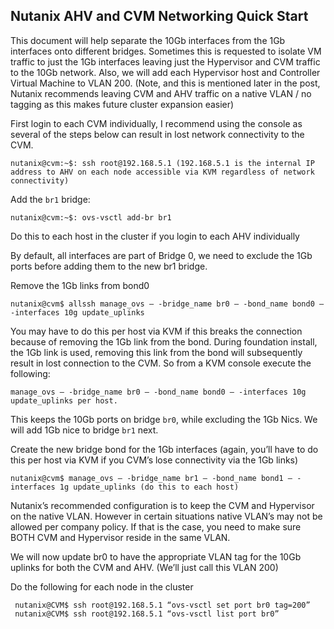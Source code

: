 ## Nutanix AHV and CVM Networking Quick Start

This document will help separate the 10Gb interfaces from the 1Gb interfaces onto different bridges. Sometimes this is requested to isolate VM traffic to just the 1Gb interfaces leaving just the Hypervisor and CVM traffic to the 10Gb network. Also, we will add each Hypervisor host and Controller Virtual Machine to VLAN 200. (Note, and this is mentioned later in the post, Nutanix recommends leaving CVM and AHV traffic on a native VLAN / no tagging as this makes future cluster expansion easier)

First login to each CVM individually, I recommend using the console as several of the steps below can result in lost network connectivity to the CVM.

    nutanix@cvm:~$: ssh root@192.168.5.1 (192.168.5.1 is the internal IP address to AHV on each node accessible via KVM regardless of network connectivity)

Add the `br1` bridge:

    nutanix@cvm:~$: ovs-vsctl add-br br1
    
Do this to each host in the cluster if you login to each AHV individually

By default, all interfaces are part of Bridge 0, we need to exclude the 1Gb ports before adding them to the new br1 bridge.

Remove the 1Gb links from bond0

    nutanix@cvm$ allssh manage_ovs – -bridge_name br0 – -bond_name bond0 – -interfaces 10g update_uplinks

You may have to do this per host via KVM if this breaks the connection because of removing the 1Gb link from the bond. During foundation install, the 1Gb link is used, removing this link from the bond will subsequently result in lost connection to the CVM. So from a KVM console execute the following: 

    manage_ovs – -bridge_name br0 – -bond_name bond0 – -interfaces 10g update_uplinks per host.

This keeps the 10Gb ports on bridge `br0`, while excluding the 1Gb Nics. We will add 1Gb nice to bridge `br1` next.

Create the new bridge bond for the 1Gb interfaces (again, you’ll have to do this per host via KVM if you CVM’s lose connectivity via the 1Gb links)

    nutanix@cvm$ manage_ovs – -bridge_name br1 – -bond_name bond1 – -interfaces 1g update_uplinks (do this to each host)

Nutanix’s recommended configuration is to keep the CVM and Hypervisor on the native VLAN. However in certain situations native VLAN’s may not be allowed per company policy. If that is the case, you need to make sure BOTH CVM and Hypervisor reside in the same VLAN.

We will now update br0 to have the appropriate VLAN tag for the 10Gb uplinks for both the CVM and AHV. (We’ll just call this VLAN 200)

Do the following for each node in the cluster

     nutanix@CVM$ ssh root@192.168.5.1 “ovs-vsctl set port br0 tag=200”
     nutanix@CVM$ ssh root@192.168.5.1 “ovs-vsctl list port br0”
